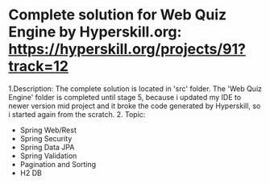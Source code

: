 # Complete solution for Web Quiz Engine by Hyperskill.org: https://hyperskill.org/projects/91?track=12
1.Description: The complete solution is located in 'src' folder. The 'Web Quiz Engine' folder is completed until stage 5, because i updated my IDE to newer version
mid project and it broke the code generated by Hyperskill, so i started again from the scratch.
2. Topic:
 - Spring Web/Rest
 - Spring Security
 - Spring Data JPA
 - Spring Validation
 - Pagination and Sorting
 - H2 DB
